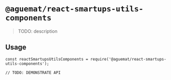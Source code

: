 # `@aguemat/react-smartups-utils-components`

> TODO: description

## Usage

```
const reactSmartupsUtilsComponents = require('@aguemat/react-smartups-utils-components');

// TODO: DEMONSTRATE API
```
